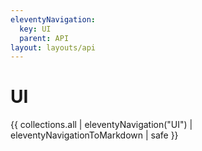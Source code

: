 ```yaml
---
eleventyNavigation:
  key: UI
  parent: API
layout: layouts/api
---
```

# UI

{{ collections.all | eleventyNavigation("UI") | eleventyNavigationToMarkdown | safe }}
